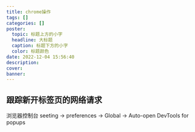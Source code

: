 ```yaml
---
title: chrome操作
tags: []
categories: []
poster:
  topic: 标题上方的小字
  headline: 大标题
  caption: 标题下方的小字
  color: 标题颜色
date: 2022-12-04 15:56:40
description:
cover:
banner:
---
```


## 跟踪新开标签页的网络请求

浏览器控制台 seeting -> preferences -> Global -> Auto-open DevTools for popups
